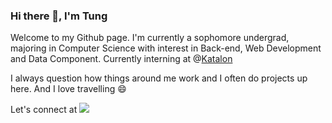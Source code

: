 ### Hi there 👋, I'm Tung

Welcome to my Github page. I'm currently a sophomore undergrad, majoring in Computer Science with interest in Back-end, Web Development and Data Component. Currently interning at @[Katalon](https://www.katalon.com/)

I always question how things around me work and I often do projects up here. And I love travelling 😄

Let's connect at <a>[<img src="https://img.shields.io/badge/linkedin-%230077B5.svg?&style=for-the-badge&logo=linkedin&logoColor=white">](https://www.linkedin.com/in/tungdavidtran)</a>

